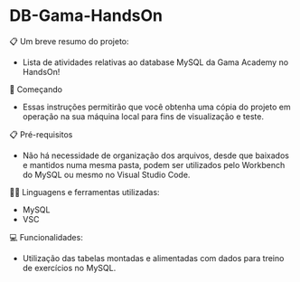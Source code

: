 
<h1> DB-Gama-HandsOn  </h1>

📋 Um breve resumo do projeto:
- Lista de atividades relativas ao database MySQL da Gama Academy no HandsOn!

🚀 Começando
- Essas instruções permitirão que você obtenha uma cópia do projeto em operação na sua máquina local para fins de visualização e teste.

📋 Pré-requisitos
- Não há necessidade de organização dos arquivos, desde que baixados e mantidos numa mesma pasta, podem ser utilizados pelo Workbench do MySQL ou mesmo no Visual Studio Code. 

👨‍💻 Linguagens e ferramentas utilizadas:
- MySQL
- VSC 

💻 Funcionalidades:
- Utilização das tabelas montadas e alimentadas com dados para treino de exercícios no MySQL.
